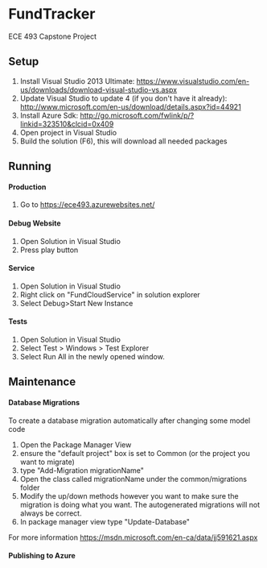 # FundTracker
ECE 493 Capstone Project

## Setup
1. Install Visual Studio 2013 Ultimate: https://www.visualstudio.com/en-us/downloads/download-visual-studio-vs.aspx
2. Update Visual Studio to update 4 (if you don't have it already): http://www.microsoft.com/en-us/download/details.aspx?id=44921
3. Install Azure Sdk: http://go.microsoft.com/fwlink/p/?linkid=323510&clcid=0x409
4. Open project in Visual Studio
5. Build the solution (F6), this will download all needed packages

## Running
#### Production
1. Go to https://ece493.azurewebsites.net/

#### Debug Website
1. Open Solution in Visual Studio
2. Press play button

#### Service
1. Open Solution in Visual Studio
2. Right click on "FundCloudService" in solution explorer
3. Select Debug>Start New Instance

#### Tests
1. Open Solution in Visual Studio
2. Select Test > Windows > Test Explorer
3. Select Run All in the newly opened window.

## Maintenance

#### Database Migrations
To create a database migration automatically after changing some model code

1. Open the Package Manager View
2. ensure the "default project" box is set to Common (or the project you want to migrate)
3. type "Add-Migration migrationName"
4. Open the class called migrationName under the common/migrations folder
5. Modify the up/down methods however you want to make sure the migration is doing what you want. The autogenerated migrations will not always be correct.
6. In package manager view type "Update-Database"

For more information https://msdn.microsoft.com/en-ca/data/jj591621.aspx

#### Publishing to Azure
